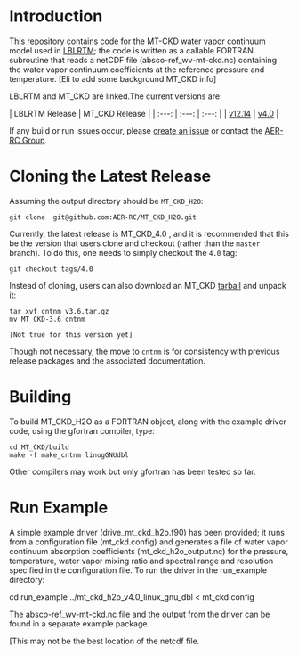 # Introduction

This repository contains code for the MT-CKD water vapor continuum model used in [LBLRTM](https://github.com/AER-RC/LBLRTM); the code is written as a callable FORTRAN subroutine that reads a netCDF file (absco-ref_wv-mt-ckd.nc) containing the water vapor continuum coefficients at the reference pressure and temperature.
[Eli to add some background MT_CKD info]

LBLRTM and MT_CKD are linked.The current versions are:


| LBLRTM Release | MT_CKD Release |
| :---: | :---: | :---: |
| [v12.14](https://github.com/AER-RC/LBLRTM/releases/tag/v12.14) | [v4.0](https://github.com/AER-RC/MT_CKD_H2O/releases/tag/4.0) |

If any build or run issues occur, please [create an issue](https://github.com/AER-RC/MT_CKD_H2O/issues) or contact the [AER-RC Group](https://github.com/AER-RC).

# Cloning the Latest Release

Assuming the output directory should be `MT_CKD_H2O`:

`git clone  git@github.com:AER-RC/MT_CKD_H2O.git`



Currently, the latest release is MT_CKD_4.0 , and it is recommended that this be the version that users clone and checkout (rather than the `master` branch). To do this, one needs to simply checkout the `4.0` tag:

```
git checkout tags/4.0
```

Instead of cloning, users can also download an MT_CKD [tarball](https://github.com/AER-RC/MT_CKD/releases/tag/v3.6) and unpack it:

```
tar xvf cntnm_v3.6.tar.gz
mv MT_CKD-3.6 cntnm

[Not true for this version yet]
```

Though not necessary, the move to `cntnm` is for consistency with previous release packages and the associated documentation.

# Building

To build MT_CKD_H2O as a FORTRAN object, along with the example driver code, using the gfortran compiler, type: 

```
cd MT_CKD/build
make -f make_cntnm linugGNUdbl
```

Other compilers may work but only gfortran has been tested so far.


# Run Example

A simple example driver (drive_mt_ckd_h2o.f90) has been provided; it runs from a configuration file (mt_ckd.config) and generates a file of water vapor continuum absorption coefficients (mt_ckd_h2o_output.nc) for the pressure, temperature, water vapor mixing ratio and spectral range and resolution specified in the configuration file. To run the driver in the run_example directory:

cd run_example
../mt_ckd_h2o_v4.0_linux_gnu_dbl < mt_ckd.config

The absco-ref_wv-mt-ckd.nc file and the output from the driver can be found in a separate example package.

[This may not be the best location of the netcdf file.
